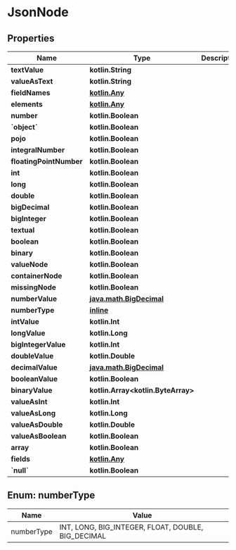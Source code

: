 
# JsonNode

## Properties
Name | Type | Description | Notes
------------ | ------------- | ------------- | -------------
**textValue** | **kotlin.String** |  |  [optional]
**valueAsText** | **kotlin.String** |  |  [optional]
**fieldNames** | [**kotlin.Any**](.md) |  |  [optional]
**elements** | [**kotlin.Any**](.md) |  |  [optional]
**number** | **kotlin.Boolean** |  |  [optional]
**&#x60;object&#x60;** | **kotlin.Boolean** |  |  [optional]
**pojo** | **kotlin.Boolean** |  |  [optional]
**integralNumber** | **kotlin.Boolean** |  |  [optional]
**floatingPointNumber** | **kotlin.Boolean** |  |  [optional]
**int** | **kotlin.Boolean** |  |  [optional]
**long** | **kotlin.Boolean** |  |  [optional]
**double** | **kotlin.Boolean** |  |  [optional]
**bigDecimal** | **kotlin.Boolean** |  |  [optional]
**bigInteger** | **kotlin.Boolean** |  |  [optional]
**textual** | **kotlin.Boolean** |  |  [optional]
**boolean** | **kotlin.Boolean** |  |  [optional]
**binary** | **kotlin.Boolean** |  |  [optional]
**valueNode** | **kotlin.Boolean** |  |  [optional]
**containerNode** | **kotlin.Boolean** |  |  [optional]
**missingNode** | **kotlin.Boolean** |  |  [optional]
**numberValue** | [**java.math.BigDecimal**](java.math.BigDecimal.md) |  |  [optional]
**numberType** | [**inline**](#NumberTypeEnum) |  |  [optional]
**intValue** | **kotlin.Int** |  |  [optional]
**longValue** | **kotlin.Long** |  |  [optional]
**bigIntegerValue** | **kotlin.Int** |  |  [optional]
**doubleValue** | **kotlin.Double** |  |  [optional]
**decimalValue** | [**java.math.BigDecimal**](java.math.BigDecimal.md) |  |  [optional]
**booleanValue** | **kotlin.Boolean** |  |  [optional]
**binaryValue** | **kotlin.Array&lt;kotlin.ByteArray&gt;** |  |  [optional]
**valueAsInt** | **kotlin.Int** |  |  [optional]
**valueAsLong** | **kotlin.Long** |  |  [optional]
**valueAsDouble** | **kotlin.Double** |  |  [optional]
**valueAsBoolean** | **kotlin.Boolean** |  |  [optional]
**array** | **kotlin.Boolean** |  |  [optional]
**fields** | [**kotlin.Any**](.md) |  |  [optional]
**&#x60;null&#x60;** | **kotlin.Boolean** |  |  [optional]


<a name="NumberTypeEnum"></a>
## Enum: numberType
Name | Value
---- | -----
numberType | INT, LONG, BIG_INTEGER, FLOAT, DOUBLE, BIG_DECIMAL



